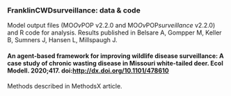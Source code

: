 ### FranklinCWDsurveillance: data & code
Model output files (MO*Ov*POP v2.2.0 and MO*Ov*POP*surveillance* v2.2.0) and R code for analysis.
Results published in Belsare A, Gompper M, Keller B, Sumners J, Hansen L, Millspaugh J.
#### An agent-based framework for improving wildlife disease surveillance: A case study of chronic wasting disease in Missouri white-tailed deer. Ecol Modell. 2020;417. doi:http://dx.doi.org/10.1101/478610
Methods described in MethodsX article.
